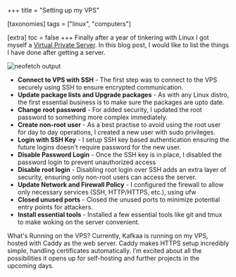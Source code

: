 +++
title = "Setting up my VPS"

[taxonomies]
tags = ["linux", "computers"]

[extra]
toc = false 
+++
Finally after a year of tinkering with Linux I got myself a [Virtual Private Server](https://en.wikipedia.org/wiki/Virtual_private_server). In this blog post, I would like to list the things I have done after getting a server.

<div class="center">
<img src="/img/blogs/server.png" alt="neofetch output">
</div>

- **Connect to VPS with SSH** - The first step was to connect to the VPS securely using SSH to ensure encrypted communication.
- **Update package lists and Upgrade packages** - As with any Linux distro, the first essential business is to make sure the packages are upto date.
- **Change root password** - For added security, I updated the root password to something more complex immediately.
- **Create non-root user** - As a best practise to avoid using the root user for day to day operations, I created a new user with sudo privileges.
- **Login with SSH Key** - I setup SSH key based authentication ensuring the future logins doesn't require password for the new user.
- **Disable Password Login** - Once the SSH key is in place, I disabled the password login to prevent unauthorized access
- **Disable root login** - Disabling root login over SSH adds an extra layer of security, ensuring only non-root users can access the server.
- **Update Network and Firewall Policy** - I configured the firewall to allow only necessary services (SSH, HTTP/HTTPS, etc.), using ufw
- **Closed unused ports** - Closed the unused ports to minimize potential entry points for attackers.
- **Install essential tools** - Installed a few essential tools like git and tmux to make woking on the server convenient.


What's Running on the VPS?
Currently, Kafkaa is running on my VPS, hosted with Caddy as the web server. Caddy makes HTTPS setup incredibly simple, handling certificates automatically.  I’m excited about all the possibilities it opens up for self-hosting and further projects in the upcoming days.
 
